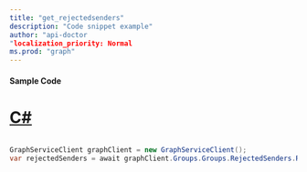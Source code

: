 ```yaml
---
title: "get_rejectedsenders"
description: "Code snippet example" 
author: "api-doctor
"localization_priority: Normal
ms.prod: "graph"
--- 
```

#### Sample Code
# [C#](#tab/Csharp)

```C#

GraphServiceClient graphClient = new GraphServiceClient();
var rejectedSenders = await graphClient.Groups.Groups.RejectedSenders.Request().GetAsync();

```